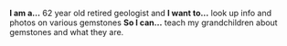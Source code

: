 **I am a…** 62 year old retired geologist and
**I want to…** look up info and photos on various gemstones
**So I can…** teach my grandchildren about gemstones and what they are.